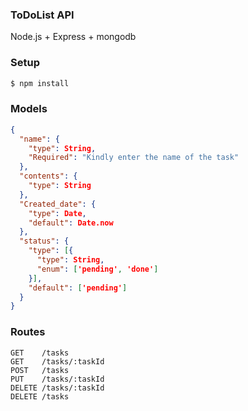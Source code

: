### ToDoList API

Node.js + Express + mongodb 

### Setup
```bash
$ npm install
```
### Models
```json
{
  "name": {
    "type": String,
    "Required": "Kindly enter the name of the task"
  },
  "contents": {
    "type": String
  },
  "Created_date": {
    "type": Date,
    "default": Date.now
  },
  "status": {
    "type": [{
      "type": String,
      "enum": ['pending', 'done']
    }],
    "default": ['pending']
  }
}
```
### Routes

```
GET    /tasks
GET    /tasks/:taskId
POST   /tasks
PUT    /tasks/:taskId
DELETE /tasks/:taskId
DELETE /tasks
```
